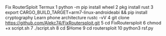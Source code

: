 Fix RouterSploit Termux
1 python -m pip install wheel
2 pkg install rust
3 export CARGO_BUILD_TARGET=arm7-linux-androideabi && pip install cryptography Learn phone architecture rustc -vV
4 git clone https://github.com/Alekc74/FixRoutersploit.git
5 cd FixRoutersploit
6 chmod +x script.sh
7 ./script.sh
8 cd $Home
9 cd routersploit
10 python3 rsf.py
